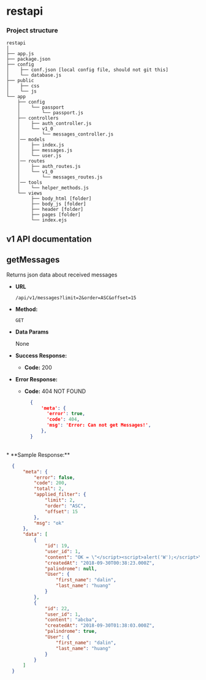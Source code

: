 # restapi


### Project structure 
```
restapi
│
├── app.js
├── package.json
├── config
│    ├── conf.json [local config file, should not git this]
│    └── database.js
├── public
│    ├── css
│    └── js
└── app
    ├── config
    │    └── passport
    │        └── passport.js
    ├── controllers
    │    ├── auth_controller.js
    │    └── v1_0
    │        └── messages_controller.js
    │── models
    │    ├── index.js
    │    ├── messages.js
    │    └── user.js
    │── routes
    │    ├── auth_routes.js
    │    └── v1_0
    │        └── messages_routes.js
    │── tools
    │    └── helper_methods.js
    └── views
         ├── body_html [folder]
         ├── body_js [folder]
         ├── header [folder]
         ├── pages [folder]
         └── index.ejs
```


## v1 API documentation

 **getMessages**
----
  Returns json data about received messages

* **URL**

  `/api/v1/messages?limit=2&order=ASC&offset=15`

* **Method:**

  `GET`
  
* **Data Params**

  None

* **Success Response:**

  * **Code:** 200 <br />

* **Error Response:**

  * **Code:** 404 NOT FOUND <br />
      ```json
        {     
            'meta': {
              'error': true,
              'code': 404,
              'msg': 'Error: Can not get Messages!',
            }, 
        }
    ```

<br />
* **Sample Response:**

  ```json
    {
        "meta": {
            "error": false,
            "code": 200,
            "total": 2,
            "applied_filter": {
                "limit": 2,
                "order": "ASC",
                "offset": 15
            },
            "msg": "ok"
        },
        "data": [
            {
                "id": 19,
                "user_id": 1,
                "content": "OK = \"</script><script>alert('W');</script>\"",
                "createdAt": "2018-09-30T00:38:23.000Z",
                "palindrome": null,
                "User": {
                    "first_name": "dalin",
                    "last_name": "huang"
                }
            },
            {
                "id": 22,
                "user_id": 1,
                "content": "abcba",
                "createdAt": "2018-09-30T01:38:03.000Z",
                "palindrome": true,
                "User": {
                    "first_name": "dalin",
                    "last_name": "huang"
                }
            }
        ]
    }
  ```





